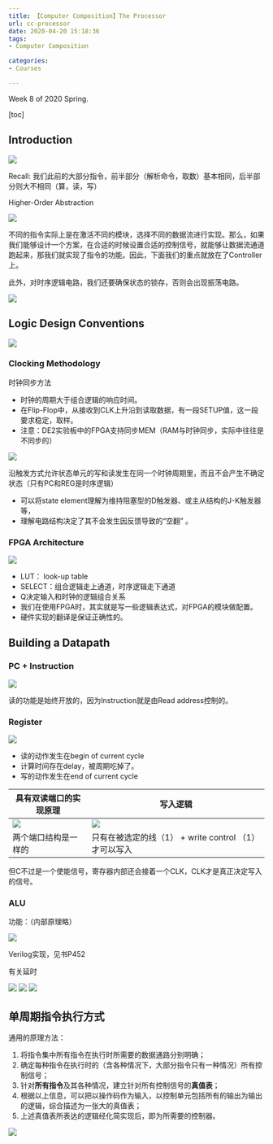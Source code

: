 ```yaml
---
title: 【Computer Composition】The Processor
url: cc-processor
date: 2020-04-20 15:18:36
tags: 
- Computer Composition

categories: 
- Courses

---
```


Week 8 of 2020 Spring.

<!--more-->

[toc]

## Introduction

![](./img/04-20-15-22-12.png)

Recall: 我们此前的大部分指令，前半部分（解析命令，取数）基本相同，后半部分则大不相同（算，读，写）

Higher-Order Abstraction

![](./img/04-20-15-22-45.png)

不同的指令实际上是在激活不同的模块，选择不同的数据流进行实现。那么，如果我们能够设计一个方案，在合适的时候设置合适的控制信号，就能够让数据流通道跑起来，那我们就实现了指令的功能。因此，下面我们的重点就放在了Controller上。

此外，对时序逻辑电路，我们还要确保状态的锁存，否则会出现振荡电路。

![](./img/04-20-15-29-56.png)


## Logic Design Conventions

![](./img/04-22-08-09-02.png)

### Clocking Methodology
时钟同步方法

- 时钟的周期大于组合逻辑的响应时间。
- 在Flip-Flop中，从接收到CLK上升沿到读取数据，有一段SETUP值，这一段要求稳定，取样。
- 注意：DE2实验板中的FPGA支持同步MEM（RAM与时钟同步，实际中往往是不同步的）

![](./img/04-22-08-16-04.png)

沿触发方式允许状态单元的写和读发生在同一个时钟周期里，而且不会产生不确定状态（只有PC和REG是时序逻辑）
- 可以将state element理解为维持阻塞型的D触发器、或主从结构的J-K触发器等，
- 理解电路结构决定了其不会发生因反馈导致的“空翻” 。

### FPGA Architecture

![](./img/04-22-08-16-34.png)

- LUT： look-up table
- SELECT：组合逻辑走上通道，时序逻辑走下通道
- Q决定输入和时钟的逻辑组合关系
- 我们在使用FPGA时，其实就是写一些逻辑表达式，对FPGA的模块做配置。
- 硬件实现的翻译是保证正确性的。

## Building a Datapath

### PC + Instruction

![](./img/04-22-08-26-50.png)

读的功能是始终开放的，因为Instruction就是由Read address控制的。

### Register

![](./img/04-22-08-39-00.png)
- 读的动作发生在begin of current cycle
- 计算时间存在delay，被周期吃掉了。
- 写的动作发生在end of current cycle

具有双读端口的实现原理 | 写入逻辑
--- | ---
![](./img/04-22-08-39-48.png) | ![](./img/04-22-08-40-06.png)
两个端口结构是一样的 | 只有在被选定的线（1） + write control （1） 才可以写入

但C不过是一个使能信号，寄存器内部还会接着一个CLK，CLK才是真正决定写入的信号。

### ALU

功能：（内部原理略）

![](./img/04-22-08-43-22.png)

Verilog实现，见书P452

有关延时

![](./img/04-22-09-46-04.png)
![](./img/04-22-09-46-16.png)
![](./img/04-22-09-46-32.png)
## 单周期指令执行方式

通用的原理方法：
1. 将指令集中所有指令在执行时所需要的数据通路分别明确；
2. 确定每种指令在执行时的（含各种情况下，大部分指令只有一种情况）所有控制信号；
3. 针对**所有指令**及其各种情况，建立针对所有控制信号的**真值表**；
4. 根据以上信息，可以把以操作码作为输入，以控制单元包括所有的输出为输出的逻辑，综合描述为一张大的真值表；
5. 上述真值表所表达的逻辑经化简实现后，即为所需要的控制器。

![](./img/04-22-09-39-46.png)